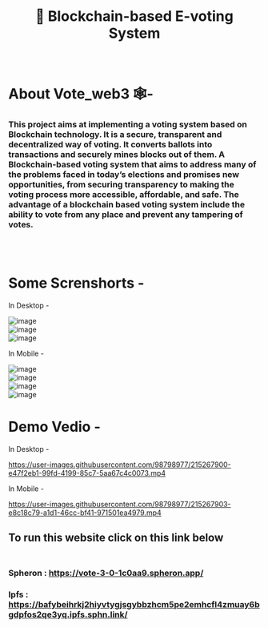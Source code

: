 
#  <p align = "center"> 🔗 Blockchain-based E-voting System </p>
<br>


#  About Vote_web3 🕸️-


### This project aims at implementing a voting system based on Blockchain technology. It is a secure, transparent and decentralized way of voting. It converts ballots into transactions and securely mines blocks out of them. A Blockchain-based voting system that aims to address many of the problems faced in today’s elections and promises new opportunities, from securing transparency to making the voting process more accessible, affordable, and safe. The advantage of a blockchain based voting system include the ability to vote from any place and prevent any tampering of votes.
<br><br>


# Some Screnshorts -

In Desktop - 

![image](https://user-images.githubusercontent.com/98798977/215267389-f4c34448-29b5-4675-a27f-8da4459fe24d.png)<br>
![image](https://user-images.githubusercontent.com/98798977/215267422-75d6700f-8799-4f90-9f86-13f5eee2c9c3.png)<br>
![image](https://user-images.githubusercontent.com/98798977/215267439-d0f464cd-3a56-46cc-a0f3-210594f8df62.png)

In Mobile - 

![image](https://user-images.githubusercontent.com/98798977/215267451-b6a9e5ee-0b71-4fd9-acd6-67914fc79663.png)<br>
![image](https://user-images.githubusercontent.com/98798977/215267459-49726d20-8ca7-4d19-961f-cc44739328ff.png)<br>
![image](https://user-images.githubusercontent.com/98798977/215267473-65357f99-00d6-4924-9362-3118063b5a53.png)<br>
![image](https://user-images.githubusercontent.com/98798977/215267487-76bbb756-d259-4424-986f-5d99c3f94e8f.png)


# Demo Vedio -

In Desktop - 

https://user-images.githubusercontent.com/98798977/215267900-e47f2eb1-99fd-4199-85c7-5aa67c4c0073.mp4


In Mobile - 

https://user-images.githubusercontent.com/98798977/215267903-e8c18c79-a1d1-46cc-bf41-971501ea4979.mp4





## To run this website  click on this link below <br><br>
### Spheron : https://vote-3-0-1c0aa9.spheron.app/

### Ipfs : https://bafybeihrkj2hiyvtygjsgybbzhcm5pe2emhcfl4zmuay6bgdpfos2qe3yq.ipfs.sphn.link/
<br> 

